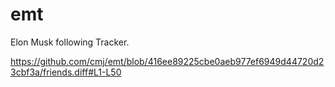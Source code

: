 # emt
Elon Musk following Tracker.

https://github.com/cmj/emt/blob/416ee89225cbe0aeb977ef6949d44720d23cbf3a/friends.diff#L1-L50
